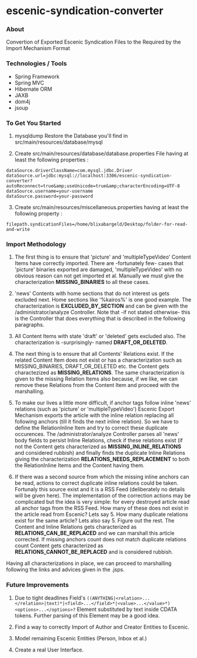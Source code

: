 escenic-syndication-converter
=============================

### About
Convertion of Exported Escenic Syndication Files to the Required by the Import Mechanism Format

### Technologies / Tools
<ul>
<li>Spring Framework</li>
<li>Spring MVC</li>
<li>Hibernate ORM</li>
<li>JAXB</li>
<li>dom4j</li>
<li>jsoup</li>
</ul>


### To Get You Started
1) mysqldump Restore the Database you'll find in src/main/resources/database/mysql

2) Create src/main/resources/database/database.properties File having at least the following properties :
```
dataSource.driverClassName=com.mysql.jdbc.Driver
dataSource.url=jdbc:mysql://localhost:3306/escenic-syndication-converter?autoReconnect=true&amp;useUnicode=true&amp;characterEncoding=UTF-8
dataSource.username=your-username
dataSource.password=your-password
```
3) Create src/main/resources/miscellaneous.properties having at least the following property :
```
filepath.syndicationFiles=/home/blixabargeld/Desktop/folder-for-read-and-write
```
### Import Methodology
1) The first thing is to ensure that 'picture' and 'multipleTypeVideo' Content Items have correctly imported. There are -fortunately few- cases that 'picture' binaries exported are damaged, 'multipleTypeVideo' with no obvious reason can not get imported et al. Manually we must give the characterization <b>MISSING_BINARIES</b> to all these cases.      

2) 'news' Contents with home sections that do not interest us gets excluded next. Home sections like '%kairos%' is one good example. The characterization is <b>EXCLUDED_BY_SECTION</b> and can be given with the /administrator/analyze Controller. Note that -if not stated otherwise- this is the Controller that does everything that is described in the following paragraphs.

3) All Content Items with state 'draft' or 'deleted' gets excluded also. The characterization is -surprisingly- named <b>DRAFT_OR_DELETED</b>.

4) The next thing is to ensure that all Contents' Relations exist. If the related Content Item does not exist or has a characterization such as MISSING_BINARIES, DRAFT_OR_DELETED etc. the Content gets charactezized as <b>MISSING_RELATIONS</b>. The same characterization is given to the missing Relation Items also because, if we like, we can remove these Relations from the Content Item and proceed with the marshalling.

5) To make our lives a little more difficult, if anchor tags follow inline 'news' relations (such as 'picture' or 'multipleTypeVideo') Escenic Export Mechanism exports the article with the inline relation replacing all following anchors (till it finds the next inline relation). So we have to define the RelationInline Item and try to correct these duplicate occurences. The /administrator/analyze Controller parses all 'news' body fields to persist Inline Relations, check if these relations exist (if not the Content gets characterized as <b>MISSING_INLINE_RELATIONS</b> and considered rubbish) and finally finds the duplicate Inline Relations giving the characterization <b>RELATIONS_NEEDS_REPLACEMENT</b> to both the RelationInline Items and the Content having them.

6) If there was a second source from which the missing inline anchors can be read, actions to correct duplicate inline relations could be taken. Fortunaly this source exist and it is a RSS Feed (deliberately no details will be given here). The implementation of the correction actions may be complicated but the idea is very simple: for every destroyed article read all anchor tags from the RSS Feed. How many of these does not exist in the article read from Escenic? Lets say 5. How many duplicate relations exist for the same article? Lets also say 5. Figure out the rest. The Content and Inline Relations gets characterized as <b>RELATIONS_CAN_BE_REPLACED</b> and we can marshall this article corrected. If missing anchors count does not match duplicate relations count Content gets characterized as <b>RELATIONS_CANNOT_BE_REPLACED</b> and is considered rubbish.

Having all characterizations in place, we can proceed to marshalling following the links and advices given in the .jsps.

### Future Improvements
1) Due to tight deadlines Field's `((ANYTHING|<relation>...</relation>|text)*|<field>...</field>*|<value>...</value>*)<options>...</options>?` Element substituted by text inside CDATA tokens. Further parsing of this Element may be a good idea.

2) Find a way to correctly Import of Author and Creator Entities to Escenic.

3) Model remaining Escenic Entities (Person, Inbox et al.)

4) Create a real User Interface.
